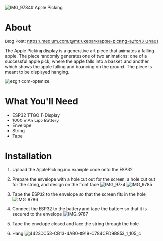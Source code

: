 ![IMG_9784](https://github.com/user-attachments/assets/0a586540-1657-4986-9b21-ce94fb06f895)# Apple Picking
# About
Blog Post: https://medium.com/@mr.lukepark/apple-picking-a2fc43134a61

The Apple Picking display is a generative art piece that animates a falling apple. The piece randomly generates one of two animations: one of a successful apple pick, where the apple falls into a basket, and another which shows the apple falling and bouncing on the ground. The piece is meant to be displayed hanging. 

![ezgif com-optimize](https://github.com/user-attachments/assets/2d4fb6af-7487-42d9-9700-4058123eaa4c)

# What You'll Need

- ESP32 TTGO T-Display
- 1000 mAh Lipo Battery
- Envelope
- String
- Tape

# Installation

1. Upload the ApplePicking.ino example code onto the ESP32
2. Prepare the envelope with a hole cut out for the screen, a hole cut out for the string, and design on the front face
![IMG_9784](https://github.com/user-attachments/assets/86bd2c75-c9e4-4502-ab0a-ef87fccdec02)
![IMG_9785](https://github.com/user-attachments/assets/e2493799-1647-4039-873d-13b6f5e4d4ba)
4. Tape the ESP32 to the envelope so that the screen fits in the hole
![IMG_9786](https://github.com/user-attachments/assets/64778782-1936-4ff1-96a4-3afd15034716)

5. Connect the ESP32 to the battery and tape the battery so that it is secured to the envelope
![IMG_9787](https://github.com/user-attachments/assets/1472cb8b-a7fb-4e84-b52b-92efdbcd81a6)

6. Tape the envelope closed and lace the string through the hole
7. Hang
![4423CC53-CB13-4AB0-8919-C784CFD9B853_1_105_c](https://github.com/user-attachments/assets/c8b830bd-5cc9-4f7a-9f79-1e0259eebe20)

